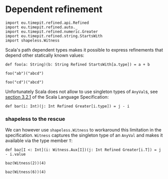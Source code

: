 # Dependent refinement

```tut:silent
import eu.timepit.refined.api.Refined
import eu.timepit.refined.auto._
import eu.timepit.refined.numeric.Greater
import eu.timepit.refined.string.StartsWith
import shapeless.Witness
```

Scala's path dependent types makes it possible to express refinements
that depend other statically known values:

```tut
def foo(a: String)(b: String Refined StartsWith[a.type]) = a + b
```

```tut
foo("ab")("abcd")
```

```tut:fail
foo("cd")("abcd")
```

Unfortunately Scala does not allow to use singleton types of `AnyVal`s,
see [section 3.2.1][spec-3.2.1] of the Scala Language Specification:

```tut:fail
def bar(i: Int)(j: Int Refined Greater[i.type]) = j - i
```

### shapeless to the rescue

We can however use `shapeless.Witness` to workaround this limitation in
the specification. `Witness` captures the singleton type of an `AnyVal`
and makes it available via the type member `T`:

```tut
def baz[I <: Int](i: Witness.Aux[I])(j: Int Refined Greater[i.T]) = j - i.value
```

```tut:nofail
baz(Witness(2))(4)
```

```tut:fail
baz(Witness(6))(4)
```

[spec-3.2.1]: http://www.scala-lang.org/files/archive/spec/2.11/03-types.html#singleton-types
